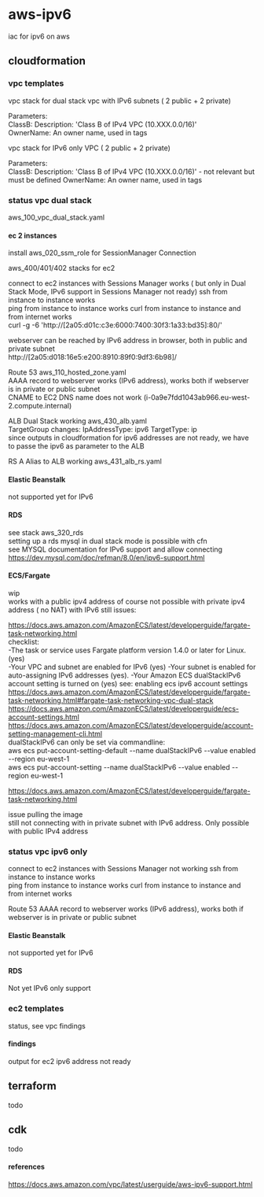 # aws-ipv6
iac for ipv6 on aws
## cloudformation
### vpc templates
vpc stack for dual stack vpc with IPv6 subnets ( 2 public + 2 private)

Parameters:   
  ClassB:  Description: 'Class B of IPv4 VPC (10.XXX.0.0/16)'  
  OwnerName:   An owner name, used in tags  

vpc stack for IPv6 only VPC   ( 2 public + 2 private)

Parameters:   
  ClassB:  Description: 'Class B of IPv4 VPC (10.XXX.0.0/16)'  - not relevant but must be defined
  OwnerName:   An owner name, used in tags  

### status vpc dual stack
aws_100_vpc_dual_stack.yaml

#### ec 2 instances
install
aws_020_ssm_role for SessionManager Connection
  
aws_400/401/402 stacks for ec2 

connect to ec2 instances with Sessions Manager works ( but only in Dual Stack Mode, IPv6 support in Sessions Manager not ready)
ssh from instance to instance works   
ping from instance to instance works 
curl from instance to instance and from internet works  
curl -g -6 'http://[2a05:d01c:c3e:6000:7400:30f3:1a33:bd35]:80/'  

webserver
can be reached by IPv6 address in browser, both in public and private subnet  
http://[2a05:d018:16e5:e200:8910:89f0:9df3:6b98]/

Route 53
aws_110_hosted_zone.yaml  
AAAA record to webserver works (IPv6 address), works both if webserver is in private or public subnet    
CNAME to EC2 DNS name does not work (i-0a9e7fdd1043ab966.eu-west-2.compute.internal)  

ALB Dual Stack working
aws_430_alb.yaml  
TargetGroup changes:
IpAddressType: ipv6
TargetType: ip   
  since outputs in cloudformation for ipv6 addresses are not ready, we have to passe the ipv6 as parameter to the ALB

RS A Alias to ALB working
aws_431_alb_rs.yaml  

#### Elastic Beanstalk
not supported yet for IPv6  

#### RDS
see stack aws_320_rds  
setting up a rds mysql in dual stack mode is possible with cfn  
see MYSQL documentation for IPv6 support and allow connecting  
https://dev.mysql.com/doc/refman/8.0/en/ipv6-support.html  

#### ECS/Fargate  
wip    
works with a public ipv4 address
of course not possible with private ipv4 address ( no NAT)
with IPv6 still issues:

https://docs.aws.amazon.com/AmazonECS/latest/developerguide/fargate-task-networking.html  
checklist:   
-The task or service uses Fargate platform version 1.4.0 or later for Linux. (yes)  
-Your VPC and subnet are enabled for IPv6 (yes)
-Your subnet is enabled for auto-assigning IPv6 addresses (yes).
-Your Amazon ECS dualStackIPv6 account setting is turned on (yes)
see:
enabling ecs ipv6 account settings  
https://docs.aws.amazon.com/AmazonECS/latest/developerguide/fargate-task-networking.html#fargate-task-networking-vpc-dual-stack  
https://docs.aws.amazon.com/AmazonECS/latest/developerguide/ecs-account-settings.html  
https://docs.aws.amazon.com/AmazonECS/latest/developerguide/account-setting-management-cli.html  
dualStackIPv6 can only be set via commandline:    
aws ecs put-account-setting-default --name dualStackIPv6 --value enabled --region eu-west-1    
aws ecs put-account-setting --name dualStackIPv6 --value enabled --region eu-west-1    
  
https://docs.aws.amazon.com/AmazonECS/latest/developerguide/fargate-task-networking.html  

issue pulling the image  
still not connecting with in private subnet with IPv6 address. Only possible with public IPv4 address

### status vpc ipv6 only  
connect to ec2 instances with Sessions Manager not working
ssh from instance to instance works   
ping from instance to instance works 
curl from instance to instance and from internet works  

Route 53
AAAA record to webserver works (IPv6 address), works both if webserver is in private or public subnet    

#### Elastic Beanstalk
not supported yet for IPv6  

#### RDS
Not yet IPv6 only support  

### ec2 templates
status, see vpc findings

#### findings
output for ec2 ipv6 address not ready 

## terraform
todo  
  
## cdk
todo  

#### references  
https://docs.aws.amazon.com/vpc/latest/userguide/aws-ipv6-support.html    
